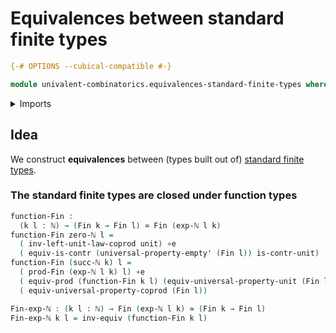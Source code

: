 # Equivalences between standard finite types

```agda
{-# OPTIONS --cubical-compatible #-}

module univalent-combinatorics.equivalences-standard-finite-types where
```

<details><summary>Imports</summary>

```agda
open import elementary-number-theory.exponentiation-natural-numbers
open import elementary-number-theory.natural-numbers

open import foundation.contractible-types
open import foundation.equivalences
open import foundation.functoriality-cartesian-product-types
open import foundation.type-arithmetic-empty-type
open import foundation.unit-type
open import foundation.universal-property-coproduct-types
open import foundation.universal-property-empty-type
open import foundation.universal-property-unit-type

open import univalent-combinatorics.cartesian-product-types
open import univalent-combinatorics.standard-finite-types
```

</details>

## Idea

We construct **equivalences** between (types built out of)
[standard finite types](univalent-combinatorics.standard-finite-types.md).

### The standard finite types are closed under function types

```agda
function-Fin :
  (k l : ℕ) → (Fin k → Fin l) ≃ Fin (exp-ℕ l k)
function-Fin zero-ℕ l =
  ( inv-left-unit-law-coprod unit) ∘e
  ( equiv-is-contr (universal-property-empty' (Fin l)) is-contr-unit)
function-Fin (succ-ℕ k) l =
  ( prod-Fin (exp-ℕ l k) l) ∘e
  ( equiv-prod (function-Fin k l) (equiv-universal-property-unit (Fin l))) ∘e
  ( equiv-universal-property-coprod (Fin l))

Fin-exp-ℕ : (k l : ℕ) → Fin (exp-ℕ l k) ≃ (Fin k → Fin l)
Fin-exp-ℕ k l = inv-equiv (function-Fin k l)
```
